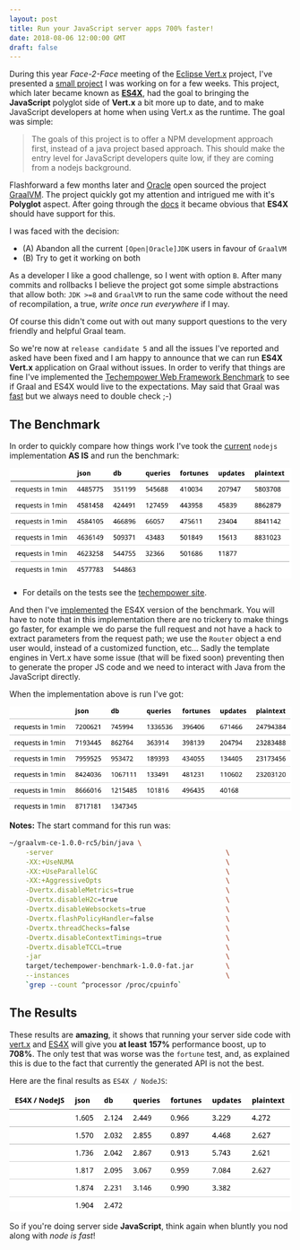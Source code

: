 ```yaml
---
layout: post
title: Run your JavaScript server apps 700% faster!
date: 2018-08-06 12:00:00 GMT
draft: false
---
```


During this year *Face-2-Face* meeting of the [Eclipse Vert.x](https://vertx.io) project, I've presented a [small project](https://reactiverse.io/es4x/) I was working on for a few weeks. This project, which later became known as [**ES4X**](https://reactiverse.io/es4x/), had the goal to bringing the **JavaScript** polyglot side of **Vert.x** a bit more up to date, and to make JavaScript developers at home when using Vert.x as the runtime. The goal was simple:

> The goals of this project is to offer a NPM development approach first, instead of a java project based approach. This should make the entry level for JavaScript developers quite low, if they are coming from a nodejs background.

Flashforward a few months later and [Oracle](https://oracle.com) open sourced the project [GraalVM](http://http://www.graalvm.org/). The project quickly got my attention and intrigued me with it's **Polyglot** aspect. After going through the [docs](http://www.graalvm.org/docs/reference-manual/polyglot/) it became obvious that **ES4X** should have support for this.

I was faced with the decision:

* (A) Abandon all the current `[Open|Oracle]JDK` users in favour of `GraalVM`
* (B) Try to get it working on both

As a developer I like a good challenge, so I went with option `B`. After many commits and rollbacks I believe the project got some simple abstractions that allow both: `JDK >=8` and `GraalVM` to run the same code without the need of recompilation, a true, *write once run everywhere* if I may.

Of course this didn't come out with out many support questions to the very friendly and helpful Graal team.

So we're now at `release candidate 5` and all the issues I've reported and asked have been fixed and I am happy to announce that we can run **ES4X Vert.x** application on Graal without issues. In order to verify that things are fine I've implemented the [Techempower Web Framework Benchmark](https://www.techempower.com/benchmarks/) to see if Graal and ES4X would live to the expectations. May said that Graal was [fast](https://www.forbes.com/sites/oracle/2018/04/18/graalvm-1-0-gives-developers-a-speedy-polyglot-runtime-and-helps-twitter-save-money) but we always need to double check ;-)

## The Benchmark

In order to quickly compare how things work I've took the [current](https://github.com/TechEmpower/FrameworkBenchmarks/tree/12813e17af4d841cea4c6d5f017eabc1e57b0611/frameworks/JavaScript/nodejs) `nodejs` implementation **AS IS** and run the benchmark:

![nodejs-benchmark-201808](/assets/images/blog/nodejs-benchmark-201808.png)

* For details on the tests see the [techempower site](https://www.techempower.com/benchmarks/#section=code).

And then I've [implemented](https://github.com/reactiverse/es4x/tree/develop/examples/techempower) the ES4X version of the benchmark. You will have to note that in this implementation there are no trickery to make things go faster, for example we do parse the full request and not have a hack to extract parameters from the request path; we use the `Router` object a end user would, instead of a customized function, etc... Sadly the template engines in Vert.x have some issue (that will be fixed soon) preventing then to generate the proper JS code and we need to interact with Java from the JavaScript directly.

When the implementation above is run I've got:

![vertx-es4x-benchmark-201808](/assets/images/blog/vertx-es4x-benchmark-201808.png)

**Notes:** The start command for this run was:

```sh
~/graalvm-ce-1.0.0-rc5/bin/java \
    -server                                           \
    -XX:+UseNUMA                                      \
    -XX:+UseParallelGC                                \
    -XX:+AggressiveOpts                               \
    -Dvertx.disableMetrics=true                       \
    -Dvertx.disableH2c=true                           \
    -Dvertx.disableWebsockets=true                    \
    -Dvertx.flashPolicyHandler=false                  \
    -Dvertx.threadChecks=false                        \
    -Dvertx.disableContextTimings=true                \
    -Dvertx.disableTCCL=true                          \
    -jar                                              \
    target/techempower-benchmark-1.0.0-fat.jar        \
    --instances                                       \
    `grep --count ^processor /proc/cpuinfo`
```

## The Results

These results are **amazing**, it shows that running your server side code with [vert.x](https://vertx.io) and [ES4X](https://reactiverse.io/es4x/) will give you **at least** **157%** performance boost, up to **708%**. The only test that was worse was the `fortune` test, and, as explained this is due to the fact that currently the generated API is not the best.

Here are the final results as `ES4X / NodeJS`:

![es4x-vs-nodejs-benchmark-201808](/assets/images/blog/es4x-vs-nodejs-benchmark-201808.png)

So if you're doing server side **JavaScript**, think again when bluntly you nod along with *node is fast*!
